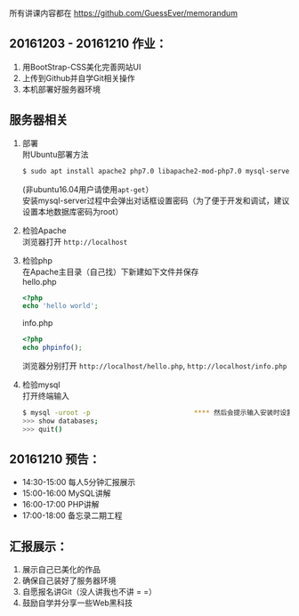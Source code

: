 所有讲课内容都在 https://github.com/GuessEver/memorandum

## 20161203 - 20161210 作业：
1. 用BootStrap-CSS美化完善网站UI
2. 上传到Github并自学Git相关操作
3. 本机部署好服务器环境

## 服务器相关
1. 部署  
   附Ubuntu部署方法  
   ```bash
   $ sudo apt install apache2 php7.0 libapache2-mod-php7.0 mysql-server php7.0-mysql
   ```
   (非ubuntu16.04用户请使用`apt-get`）  
   安装mysql-server过程中会弹出对话框设置密码（为了便于开发和调试，建议设置本地数据库密码为root）
   
2. 检验Apache  
   浏览器打开 `http://localhost`
   
3. 检验php  
   在Apache主目录（自己找）下新建如下文件并保存  
   hello.php
   ```php
   <?php
   echo 'hello world';
   ```
   
   info.php
   ```php
   <?php
   echo phpinfo();
   ```
   
   浏览器分别打开 `http://localhost/hello.php`, `http://localhost/info.php`
   
4. 检验mysql  
   打开终端输入
   ```bash
   $ mysql -uroot -p                          **** 然后会提示输入安装时设置的密码
   >>> show databases;
   >>> quit()
   ```
   
   
## 20161210 预告：
+ 14:30-15:00   每人5分钟汇报展示
+ 15:00-16:00   MySQL讲解
+ 16:00-17:00   PHP讲解
+ 17:00-18:00   备忘录二期工程

## 汇报展示：
1. 展示自己已美化的作品
2. 确保自己装好了服务器环境
3. 自愿报名讲Git（没人讲我也不讲 = =）
4. 鼓励自学并分享一些Web黑科技

